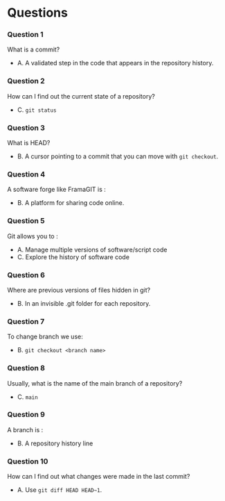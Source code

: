 # Questions

### Question 1

What is a commit?

- A. A validated step in the code that appears in the repository history.

### Question 2

How can I find out the current state of a repository?

- C. `git status`

### Question 3

What is HEAD?
- B. A cursor pointing to a commit that you can move with `git checkout`.

### Question 4

A software forge like FramaGIT is :
- B. A platform for sharing code online.

### Question 5

Git allows you to :

- A. Manage multiple versions of software/script code
- C. Explore the history of software code


### Question 6

Where are previous versions of files hidden in git?
- B. In an invisible .git folder for each repository.


### Question 7

To change branch we use:
- B. `git checkout <branch name>`


### Question 8

Usually, what is the name of the main branch of a repository?
- C. `main`

### Question 9

A branch is :
- B. A repository history line


### Question 10

How can I find out what changes were made in the last commit?
- A. Use `git diff HEAD HEAD~1`.
